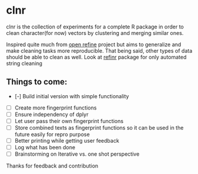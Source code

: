 # clnr
clnr is the collection of experiments for a complete R package in order to clean character(for now) vectors by clustering and merging similar ones. 

Inspired quite much from [open refine](http://openrefine.org/) project but aims to generalize and make cleaning tasks more reproducible. That being said, other types of data should be able to clean as well. 
Look at [refinr](https://github.com/ChrisMuir/refinr) package for only automated string cleaning 

## Things to come:
- [-] Build initial version with simple functionality
- [ ] Create more fingerprint functions
- [ ] Ensure independency of dplyr
- [ ] Let user pass their own fingerprint functions
- [ ] Store combined texts as fingerprint functions so it can be used in the future easily for repro purpose
- [ ] Better printing while getting user feedback
- [ ] Log what has been done
- [ ] Brainstorming on Iterative vs. one shot perspective

Thanks for feedback and contribution 